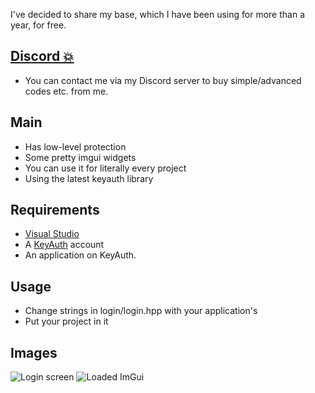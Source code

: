 I've decided to share my base, which I have been using for more than a year, for free.

## [Discord 💥](https://discord.gg/BbQCYa46tG)
- You can contact me via my Discord server to buy simple/advanced codes etc. from me.

## Main

- Has low-level protection
- Some pretty imgui widgets
- You can use it for literally every project
- Using the latest keyauth library

## Requirements
- [Visual Studio](https://visualstudio.microsoft.com/downloads/)
- A [KeyAuth](https://keyauth.cc) account
- An application on KeyAuth.

## Usage
- Change strings in login/login.hpp with your application's
- Put your project in it

## Images
![Login screen](https://github.com/RealMove/ImGui-KeyAuth-Base/assets/114800091/af2e4839-e855-451d-8e33-4efa8535a606)
![Loaded ImGui](https://github.com/RealMove/ImGui-KeyAuth-Base/assets/114800091/f852cc3b-b327-4306-81f9-34826d4e7f47)
